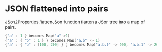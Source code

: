 # JSON flattened into pairs #

JSon2Properties.flattenJSon function flatten a JSon tree into a map of pairs.

```scala
{"a" : 1 } becomes Map("a"->1)
{"a" : { "b" : 1 } } becomes Map("a.b" -> 1)
{"a" : { "b" : [100, 200] } } becomes Map("a.b.0" -> 100, "a.b.1" -> 200)
```
